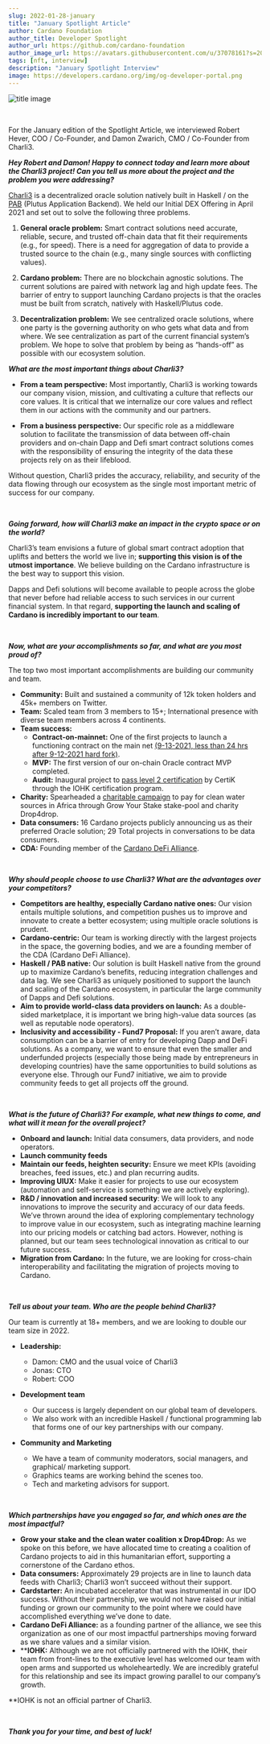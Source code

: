 ```yaml
---
slug: 2022-01-28-january
title: "January Spotlight Article"
author: Cardano Foundation
author_title: Developer Spotlight
author_url: https://github.com/cardano-foundation
author_image_url: https://avatars.githubusercontent.com/u/37078161?s=200&v=4
tags: [nft, interview]
description: "January Spotlight Interview"
image: https://developers.cardano.org/img/og-developer-portal.png
---
```


![title image](/img/devblog/charli3.jpg)

<br />

For the January edition of the Spotlight Article, we interviewed Robert Hever, COO / Co-Founder, and Damon Zwarich, CMO / Co-Founder from Charli3.
<br />

**_Hey Robert and Damon! Happy to connect today and learn more about the Charli3 project! Can you tell us more about the project and the problem you were addressing?_**

[Charli3](https://charli3.io/) is a decentralized oracle solution natively built in Haskell / on the [PAB](https://docs.cardano.org/plutus/Plutus-tools) (Plutus Application Backend). We held our Initial DEX Offering in April 2021 and set out to solve the following three problems.


<!-- truncate -->

1. **General oracle problem:** Smart contract solutions need accurate, reliable, secure, and trusted off-chain data that fit their requirements (e.g., for speed). There is a need for aggregation of data to provide a trusted source to the chain (e.g., many single sources with conflicting values).

2. **Cardano problem:** There are no blockchain agnostic solutions. The current solutions are paired with network lag and high update fees. The barrier of entry to support launching Cardano projects is that the oracles must be built from scratch, natively with Haskell/Plutus code. 

3. **Decentralization problem:** We see centralized oracle solutions, where one party is the governing authority on who gets what data and from where. We see centralization as part of the current financial system’s problem. We hope to solve that problem by being as “hands-off” as possible with our ecosystem solution.

**_What are the most important things about Charli3?_**

- **From a team perspective:** Most importantly, Charli3 is working towards our company vision, mission, and cultivating a culture that reflects our core values. It is critical that we internalize our core values and reflect them in our actions with the community and our partners.

- **From a business perspective:** Our specific role as a middleware solution to facilitate the transmission of data between off-chain providers and on-chain Dapp and Defi smart contract solutions comes with the responsibility of ensuring the integrity of the data these projects rely on as their lifeblood. 

Without question, Charli3 prides the accuracy, reliability, and security of the data flowing through our ecosystem as the single most important metric of success for our company. 

<br />

**_Going forward, how will Charli3 make an impact in the crypto space or on the world?_**

Charli3’s team envisions a future of global smart contract adoption that uplifts and betters the world we live in; **supporting this vision is of the utmost importance**. We believe building on the Cardano infrastructure is the best way to support this vision.

Dapps and Defi solutions will become available to people across the globe that never before had reliable access to such services in our current financial system. In that regard, **supporting the launch and scaling of Cardano is incredibly important to our team**.

<br />

**_Now, what are your accomplishments so far, and what are you most proud of?_**

The top two most important accomplishments are building our community and team.

- **Community:** Built and sustained a community of 12k token holders and 45k+ members on Twitter.
- **Team:** Scaled team from 3 members to 15+; International presence with diverse team members across 4 continents.
- **Team success:**
    - **Contract-on-mainnet:** One of the first projects to launch a functioning contract on the main net [(9-13-2021, less than 24 hrs after 9-12-2021 hard fork)](https://cardanoscan.io/transaction/6e18eff1930b29f133599577c0e06225372ac33846cbdddcd0d0d47b224c19e1).
    - **MVP:** The first version of our on-chain Oracle contract MVP completed.
    - **Audit:** Inaugural project to [pass level 2 certification](https://charli3.io/assets/downloads/REP-Charli3.io-2021-11-15.pdf) by CertiK through the IOHK certification program.
- **Charity:** Spearheaded a [charitable campaign](https://www.growyourstake.com/2021/08/02/the-right-to-clean-water/) to pay for clean water sources in Africa through Grow Your Stake stake-pool and charity Drop4drop. 
- **Data consumers:** 16 Cardano projects publicly announcing us as their preferred Oracle solution; 29 Total projects in conversations to be data consumers.
- **CDA:** Founding member of the [Cardano DeFi Alliance](https://cardanodefialliance.org/). 



<br />

**_Why should people choose to use Charli3? What are the advantages over your competitors?_**

- **Competitors are healthy, especially Cardano native ones:** Our vision entails multiple solutions, and competition pushes us to improve and innovate to create a better ecosystem; using multiple oracle solutions is prudent.
- **Cardano-centric:**  Our team is working directly with the largest projects in the space, the governing bodies, and we are a founding member of the CDA (Cardano DeFi Alliance). 
- **Haskell / PAB native:** Our solution is built Haskell native from the ground up to maximize Cardano’s benefits, reducing integration challenges and data lag. We see Charli3 as uniquely positioned to support the launch and scaling of the Cardano ecosystem, in particular the large community of Dapps and Defi solutions. 
- **Aim to provide world-class data providers on launch:** As a double-sided marketplace, it is important we bring high-value data sources (as well as reputable node operators).
- **Inclusivity and accessibility - Fund7 Proposal:** If you aren’t aware, data consumption can be a barrier of entry for developing Dapp and DeFi solutions. As a company, we want to ensure that even the smaller and underfunded projects (especially those being made by entrepreneurs in developing countries) have the same opportunities to build solutions as everyone else. Through our Fund7 initiative, we aim to provide community feeds to get all projects off the ground.  


<br />

**_What is the future of Charli3? For example, what new things to come, and what will it mean for the overall project?_**

- **Onboard and launch:** Initial data consumers, data providers, and node operators.
- **Launch community feeds**
- **Maintain our feeds, heighten security:** Ensure we meet KPIs (avoiding breaches, feed issues, etc.) and plan recurring audits.
- **Improving UIUX:** Make it easier for projects to use our ecosystem (automation and self-service is something we are actively exploring).
- **R&D / innovation and increased security**: We will look to any innovations to improve the security and accuracy of our data feeds. We’ve thrown around the idea of exploring complementary technology to improve value in our ecosystem, such as integrating machine learning into our pricing models or catching bad actors. However, nothing is planned, but our team sees technological innovation as critical to our future success.
- **Migration from Cardano:** In the future, we are looking for cross-chain interoperability and facilitating the migration of projects moving to Cardano.


<br />

**_Tell us about your team. Who are the people behind Charli3?_**

Our team is currently at 18+ members, and we are looking to double our team size in 2022.
- **Leadership:**
    - Damon: CMO and the usual voice of Charli3
    - Jonas: CTO 
    - Robert: COO

- **Development team**
    - Our success is largely dependent on our global team of developers. 
    - We also work with an incredible Haskell / functional programming lab that forms one of our key partnerships with our company.

- **Community and Marketing**
    - We have a team of community moderators, social managers, and graphical/ marketing support. 
    - Graphics teams are working behind the scenes too.
    - Tech and marketing advisors for support.


<br />

**_Which partnerships have you engaged so far, and which ones are the most impactful?_**

- **Grow your stake and the clean water coalition x Drop4Drop:** As we spoke on this before, we have allocated time to creating a coalition of Cardano projects to aid in this humanitarian effort, supporting a cornerstone of the Cardano ethos. 
- **Data consumers:** Approximately 29 projects are in line to launch data feeds with Charli3; Charli3 won’t succeed without their support.
- **Cardstarter:** An incubated accelerator that was instrumental in our IDO success. Without their partnership, we would not have raised our initial funding or grown our community to the point where we could have accomplished everything we’ve done to date.
- **Cardano DeFi Alliance:** as a founding partner of the alliance, we see this organization as one of our most impactful partnerships moving forward as we share values and a similar vision.
- ****IOHK:** Although we are not officially partnered with the IOHK, their team from front-lines to the executive level has welcomed our team with open arms and supported us wholeheartedly. We are incredibly grateful for this relationship and see its impact growing parallel to our company’s growth.

**IOHK is not an official partner of Charli3.


<br />

**_Thank you for your time, and best of luck!_**

<br />

